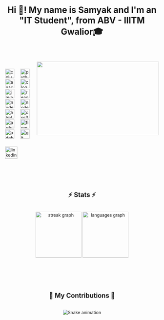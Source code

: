<h1 align="center">Hi 👋! My name is Samyak and I'm an "IT Student", from ABV - IIITM Gwalior🎓</h1>
<br><br><br>
<!---->


<img align="right" height="240" width = '400' src="https://i.pinimg.com/originals/78/36/37/7836378c30d35718fc29da3778a5dae5.gif" />

###

<!--<h2 align="left">⚒️ Languages & Tools I worked with ⚒️</h2>-->
<div align="left">
  <img src="https://cdn.jsdelivr.net/gh/devicons/devicon/icons/cplusplus/cplusplus-original.svg" height="30" alt="cplusplus logo" />
  <img width="12" />
  <img src="https://cdn.jsdelivr.net/gh/devicons/devicon/icons/python/python-original.svg" height="30" alt="python logo" />
  <img width="12" />
  <img src="https://cdn.jsdelivr.net/gh/devicons/devicon/icons/anaconda/anaconda-original.svg" height="30" alt="anaconda logo" />
  <img width="12" />
  
  <img src="https://cdn.jsdelivr.net/gh/devicons/devicon/icons/c/c-original.svg" height="30" alt="c logo" />
  <img width="12" />
  
  <img src="https://cdn.jsdelivr.net/gh/devicons/devicon/icons/javascript/javascript-original.svg" height="30" alt="javascript logo" />
  <img width="12" />
  <img src="https://cdn.jsdelivr.net/gh/devicons/devicon/icons/react/react-original.svg" height="30" alt="react logo" />
  <img width="12" />
  <img src="https://cdn.jsdelivr.net/gh/devicons/devicon@latest/icons/nodejs/nodejs-original-wordmark.svg" height="30" alt="node logo" />
  <img width="12" />
  
  <img src="https://cdn.jsdelivr.net/gh/devicons/devicon@latest/icons/tailwindcss/tailwindcss-original.svg" height="30" alt="node logo" />
  <img width="12" />
  
  <img src="https://cdn.jsdelivr.net/gh/devicons/devicon/icons/html5/html5-original.svg" height="30" alt="html5 logo" />
  <img width="12" />
  <img src="https://cdn.jsdelivr.net/gh/devicons/devicon/icons/css3/css3-original.svg" height="30" alt="css3 logo" />
  <img width="12" />
  <img src="https://cdn.jsdelivr.net/gh/devicons/devicon/icons/arduino/arduino-original.svg" height="30" alt="arduino logo" />
  <img width="12" />
  <img src="https://cdn.jsdelivr.net/gh/devicons/devicon/icons/figma/figma-original.svg" height="30" alt="figma logo" />
  <img width="12" />
  <img src="https://skillicons.dev/icons?i=ps" height="30" alt="adobephotoshop logo" />
  <img width="12" />
  <img src="https://cdn.jsdelivr.net/gh/devicons/devicon/icons/git/git-original.svg" height="30" alt="git logo" />
  <img width="12" />
  
  
</div>

###

<!--<h2 align="left">📱 Connect with Me 😀</h2>-->
<div align="left">
  <a href="https://www.linkedin.com/in/samyak-choudhary/" target="_blank">
    <img src="https://img.shields.io/static/v1?message=LinkedIn&logo=linkedin&label=&color=0077B5&logoColor=white&labelColor=&style=for-the-badge" height="40" alt="linkedin logo"  />
  </a>

</div>

###
<br><br><br>
<h2 align="center">⚡ Stats ⚡</h2>
<br>
<div align=center>
  <img src="https://streak-stats.demolab.com?user=SAMurai-16&locale=en&mode=daily&theme=dracula&hide_border=false&border_radius=5" height="150" alt="streak graph" />
  <img src="https://github-readme-stats.vercel.app/api/top-langs?username=SAMurai-16&locale=en&hide_title=false&layout=compact&card_width=320&langs_count=5&theme=dracula&hide_border=false" height="150" alt="languages graph" />
</div>

<br/><br/>

<br clear="both">
<div align="center">
  <h2>🐍 My Contributions 🐍</h2>
  <br>
  <img src="https://raw.githubusercontent.com/SAMurai-16/SAMurai-16/output/snake.svg" alt="Snake animation" />
  <br/><br/><br/>
</div>

###
